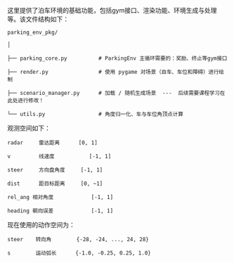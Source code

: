 这里提供了泊车环境的基础功能，包括gym接口、渲染功能、环境生成与处理等。该文件结构如下：

```
parking_env_pkg/

│

├── parking_core.py          # ParkingEnv 主循环需要的：奖励、终止等gym接口

├── render.py                # 使用 pygame 对场景（自车、车位和障碍）进行绘制

├── scenario_manager.py      # 加载 / 随机生成场景  ---  后续需要课程学习在此处进行修改！

└── utils.py                 # 角度归一化、车与车位角顶点计算
```

观测空间如下：

```
radar	  雷达距离	   	[0, 1]

v	      线速度	       	[-1, 1]

steer	  方向盘角度	   	[-1, 1]

dist	  距目标距离	   	[0, ~1]

rel_ang	相对角度	    	[-1, 1]

heading	朝向误差	    	[-1, 1]
```

现在使用的动作空间为：

```
steer    转向角        {-28, -24, ..., 24, 28}

s        运动弧长      {-1.0, -0.25, 0.25, 1.0}
```
